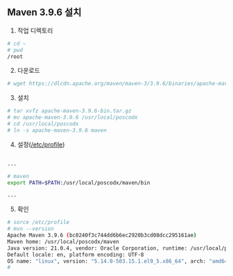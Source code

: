 ## Maven 3.9.6 설치

1. 작업 디렉토리
```sh
# cd ~
# pwd
/root
```

2. 다운로드
```sh
# wget https://dlcdn.apache.org/maven/maven-3/3.9.6/binaries/apache-maven-3.9.6-bin.tar.gz
```
   
3. 설치
```sh
# tar xvfz apache-maven-3.9.6-bin.tar.gz
# mv apache-maven-3.9.6 /usr/local/poscodx
# cd /usr/local/poscodx
# ln -s apache-maven-3.9.6 maven
```
   
4. 설정([/etc/profile](https://github.com/bitacademy-poscodx09/rocky-practices/blob/main/lx/etc/profile))
```sh

...

# maven
export PATH=$PATH:/usr/local/poscodx/maven/bin

...

```

5. 확인
```sh
# sorce /etc/profile
# mvn --version
Apache Maven 3.9.6 (bc0240f3c744dd6b6ec2920b3cd08dcc295161ae)
Maven home: /usr/local/poscodx/maven
Java version: 21.0.4, vendor: Oracle Corporation, runtime: /usr/local/poscodx/jdk-21.0.4
Default locale: en, platform encoding: UTF-8
OS name: "linux", version: "5.14.0-503.15.1.el9_5.x86_64", arch: "amd64", family: "unix"
#
```

